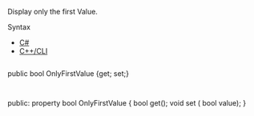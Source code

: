 Display only the first Value.

Syntax

* [C#](#i-syntax-CS)
* [C++/CLI](#i-syntax-CPP2005)

```
```
public bool OnlyFirstValue {get; set;}
```
```

```
```
public:
property bool OnlyFirstValue {
   bool get();
   void set (    bool value);
}
```
```


